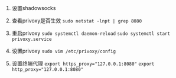 1. 设置shadowsocks

2. 查看privoxy是否生效
   `sudo netstat -lnpt | grep 8080`

3. 重启privoxy
 `sudo systemctl daemon-reload`
 `sudo systemctl start privoxy.service`
4. 设置privoxy
  `sudo vim /etc/privoxy/config`
5. 设置终端代理
  `export https_proxy="127.0.0.1:8080"`
  `export http_proxy="127.0.0.1:8080"`
